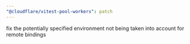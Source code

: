 ```yaml
---
"@cloudflare/vitest-pool-workers": patch
---
```


fix the potentially specified environment not being taken into account for remote bindings
